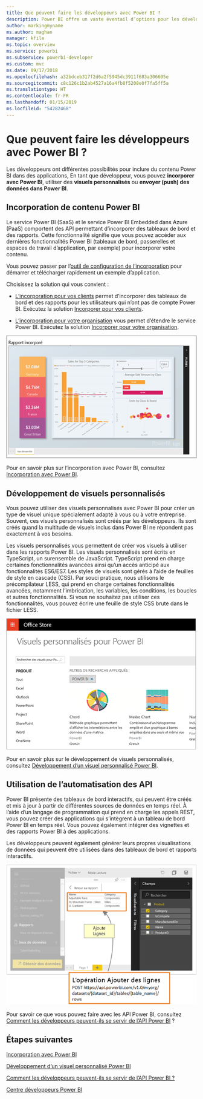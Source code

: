 ```yaml
---
title: Que peuvent faire les développeurs avec Power BI ?
description: Power BI offre un vaste éventail d’options pour les développeurs. Cela va de l’incorporation dans des visuels personnalisés aux jeux de données en streaming.
author: markingmyname
ms.author: maghan
manager: kfile
ms.topic: overview
ms.service: powerbi
ms.subservice: powerbi-developer
ms.custom: mvc
ms.date: 09/17/2018
ms.openlocfilehash: a32bdceb317f2d6a2f5945dc3911f683a306605e
ms.sourcegitcommit: c8c126c1b2ab4527a16a4fb8f5208e0f7fa5ff5a
ms.translationtype: HT
ms.contentlocale: fr-FR
ms.lasthandoff: 01/15/2019
ms.locfileid: "54282468"
---
```

# <a name="what-can-developers-do-with-power-bi"></a>Que peuvent faire les développeurs avec Power BI ?

Les développeurs ont différentes possibilités pour inclure du contenu Power BI dans des applications, En tant que développeur, vous pouvez **incorporer avec Power BI**, utiliser des **visuels personnalisés** ou **envoyer (push) des données dans Power BI**.

## <a name="embedding-power-bi-content"></a>Incorporation de contenu Power BI

Le service Power BI (SaaS) et le service Power BI Embedded dans Azure (PaaS) comportent des API permettant d’incorporer des tableaux de bord et des rapports. Cette fonctionnalité signifie que vous pouvez accéder aux dernières fonctionnalités Power BI (tableaux de bord, passerelles et espaces de travail d’application, par exemple) pour incorporer votre contenu.

Vous pouvez passer par l’[outil de configuration de l’incorporation](https://aka.ms/embedsetup) pour démarrer et télécharger rapidement un exemple d’application.

Choisissez la solution qui vous convient :

* [L’incorporation pour vos clients](embedding.md#embedding-for-your-customers) permet d’incorporer des tableaux de bord et des rapports pour les utilisateurs qui n’ont pas de compte Power BI. Exécutez la solution [Incorporer pour vos clients](https://aka.ms/embedsetup/AppOwnsData).

* [L’incorporation pour votre organisation](embedding.md#embedding-for-your-organization) vous permet d’étendre le service Power BI. Exécutez la solution [Incorporer pour votre organisation](https://aka.ms/embedsetup/UserOwnsData).

![Exemple PBIE](media/what-can-you-do/what-can-you-do-02.png)

Pour en savoir plus sur l’incorporation avec Power BI, consultez [Incorporation avec Power BI](embedding.md).

## <a name="developing-custom-visuals"></a>Développement de visuels personnalisés

Vous pouvez utiliser des visuels personnalisés avec Power BI pour créer un type de visuel unique spécialement adapté à vous ou à votre entreprise. Souvent, ces visuels personnalisés sont créés par les développeurs. Ils sont créés quand la multitude de visuels inclus dans Power BI ne répondent pas exactement à vos besoins.

Les visuels personnalisés vous permettent de créer vos visuels à utiliser dans les rapports Power BI. Les visuels personnalisés sont écrits en TypeScript, un surensemble de JavaScript. TypeScript prend en charge certaines fonctionnalités avancées ainsi qu’un accès anticipé aux fonctionnalités ES6/ES7. Les styles de visuels sont gérés à l’aide de feuilles de style en cascade (CSS). Par souci pratique, nous utilisons le précompilateur LESS, qui prend en charge certaines fonctionnalités avancées, notamment l’imbrication, les variables, les conditions, les boucles et autres fonctionnalités. Si vous ne souhaitez pas utiliser ces fonctionnalités, vous pouvez écrire une feuille de style CSS brute dans le fichier LESS.

![Exemple de visuel personnalisé](media/what-can-you-do/powerbi-custom-visual-store.png)

Pour en savoir plus sur le développement de visuels personnalisés, consultez [Développement d’un visuel personnalisé Power BI](custom-visual-develop-tutorial.md).

## <a name="using-api-automation"></a>Utilisation de l’automatisation des API

Power BI présente des tableaux de bord interactifs, qui peuvent être créés et mis à jour à partir de différentes sources de données en temps réel. À l’aide d’un langage de programmation qui prend en charge les appels REST, vous pouvez créer des applications qui s’intègrent à un tableau de bord Power BI en temps réel. Vous pouvez également intégrer des vignettes et des rapports Power BI à des applications.

Les développeurs peuvent également générer leurs propres visualisations de données qui peuvent être utilisées dans des tableaux de bord et rapports interactifs.

![Exemple de données push](media/what-can-you-do/powerbi-push-data.png)

Pour savoir ce que vous pouvez faire avec les API Power BI, consultez [Comment les développeurs peuvent-ils se servir de l’API Power BI](overview-of-power-bi-rest-api.md) ?

## <a name="next-steps"></a>Étapes suivantes

[Incorporation avec Power BI](embedding.md)  

[Développement d’un visuel personnalisé Power BI](https://microsoft.github.io/PowerBI-visuals/docs/step-by-step-lab/developing-a-power-bi-custom-visual/)

[Comment les développeurs peuvent-ils se servir de l’API Power BI ?](overview-of-power-bi-rest-api.md)

[Centre développeurs Power BI](https://powerbi.microsoft.com/developers/)